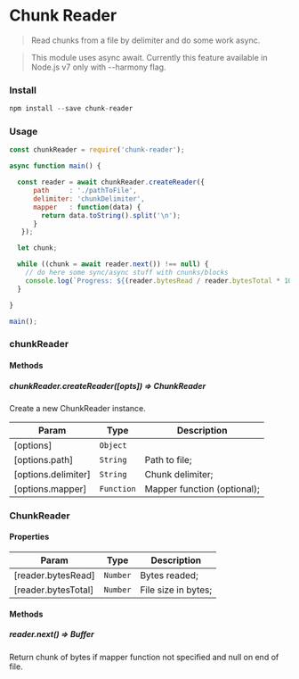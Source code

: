 # Chunk Reader

> Read chunks from a file by delimiter and do some work async.

> This module uses async await. Currently this feature available in Node.js v7 only with --harmony flag.

### Install

```javascript
npm install --save chunk-reader
```

### Usage

```javascript
const chunkReader = require('chunk-reader');

async function main() {

  const reader = await chunkReader.createReader({
      path     : './pathToFile',
      delimiter: 'chunkDelimiter',
      mapper   : function(data) {
        return data.toString().split('\n');
      }
   });

  let chunk;

  while ((chunk = await reader.next()) !== null) {
    // do here some sync/async stuff with cnunks/blocks
    console.log(`Progress: ${(reader.bytesRead / reader.bytesTotal * 100).toFixed(2)}%`);
  }

}

main();
```

### chunkReader

#### Methods

##### chunkReader.createReader([opts]) ⇒ ChunkReader 
Create a new ChunkReader instance.

| Param | Type | Description |
| --- | --- | --- |
| [options] | <code>Object</code> |  |
| [options.path] | <code>String</code> | Path to file; |
| [options.delimiter] | <code>String</code> | Chunk delimiter; |
| [options.mapper] | <code>Function</code> | Mapper function (optional); |

### ChunkReader

#### Properties

| Param | Type | Description |
| --- | --- | --- |
| [reader.bytesRead] | <code>Number</code> | Bytes readed; |
| [reader.bytesTotal] | <code>Number</code> | File size in bytes; |

#### Methods

##### reader.next() ⇒ Buffer 

Return chunk of bytes if mapper function not specified and null on end of file.
